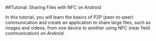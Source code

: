 ##Tutorial: Sharing Files with NFC on Android

In this tutorial, you will learn the basics of P2P (peer-to-peer) communication and create an application to share large files, such as images and videos, from one device to another using NFC (near field communication) on Android.
